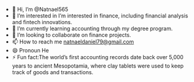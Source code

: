 - 👋 Hi, I’m @Natnael565
- 👀 I’m interested in I’m interested in finance, including financial analysis and fintech innovations.
- 🌱 I’m currently learning accounting through my degree program.
- 💞️ I’m looking to collaborate on finance projects.
- 📫 How to reach me natnaeldaniel79@gmail.com
- 😄 Pronoun He
- ⚡ Fun fact:The world’s first accounting records date back over 5,000 years to ancient Mesopotamia, where clay tablets were used to keep track of goods and transactions.


<!---
Natnael565/Natnael565 is a ✨ special ✨ repository because its `README.md` (this file) appears on your GitHub profile.
You can click the Preview link to take a look at your changes.
--->
